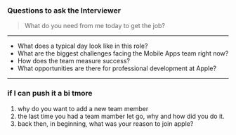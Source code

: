 ### Questions to ask the Interviewer

> What do you need from me today to get the job?

---

* What does a typical day look like in this role?
* What are the biggest challenges facing the Mobile Apps team right now?
* How does the team measure success?
* What opportunities are there for professional development at Apple?

----

### if I can push it a bi tmore

1. why do you want to add a new team member
2. the last time you had a team mamber let go, why and how did you do it.
3. back then, in beginning, what was your reason to join apple?

